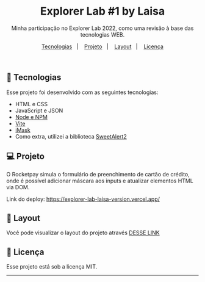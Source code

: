 <h1 align="center"> Explorer Lab #1 by Laisa </h1>

<p align="center">
Minha participação no Explorer Lab 2022, como uma revisão à base das tecnologias WEB.
</p>

<p align="center">
  <a href="#-tecnologias">Tecnologias</a>&nbsp;&nbsp;&nbsp;|&nbsp;&nbsp;&nbsp;
  <a href="#-projeto">Projeto</a>&nbsp;&nbsp;&nbsp;|&nbsp;&nbsp;&nbsp;
  <a href="#-layout">Layout</a>&nbsp;&nbsp;&nbsp;|&nbsp;&nbsp;&nbsp;
  <a href="#memo-licença">Licença</a>
</p>

<br>

## 🚀 Tecnologias

Esse projeto foi desenvolvido com as seguintes tecnologias:

- HTML e CSS
- JavaScript e JSON
- [Node e NPM](https://nodejs.org/)
- [Vite](https://vitejs.dev/)
- [iMask](https://imask.js.org)
- Como extra, utilizei a biblioteca [SweetAlert2](https://sweetalert2.github.io/)

## 💻 Projeto

O Rocketpay simula o formulário de preenchimento de cartão de crédito, onde é possível adicionar máscara aos inputs e atualizar elementos HTML via DOM.

Link do deploy: https://explorer-lab-laisa-version.vercel.app/

## 🔖 Layout

Você pode visualizar o layout do projeto através [DESSE LINK](https://www.figma.com/file/gpqavL469k0pPUGOmAQEM9/Explorer-Lab-%2301/duplicate)

## :memo: Licença

Esse projeto está sob a licença MIT.

---
